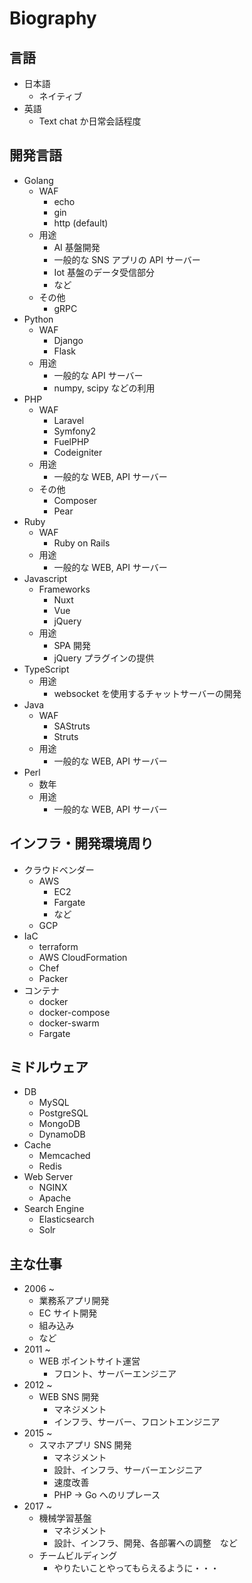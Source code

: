 # Biography

## 言語

- 日本語
  - ネイティブ
- 英語
  - Text chat か日常会話程度

## 開発言語

- Golang
  - WAF
    - echo
    - gin
    - http (default)
  - 用途
    - AI 基盤開発
    - 一般的な SNS アプリの API サーバー
    - Iot 基盤のデータ受信部分
    - など
  - その他
    - gRPC
- Python
  - WAF
    - Django
    - Flask
  - 用途
    - 一般的な API サーバー
    - numpy, scipy などの利用
- PHP
  - WAF
    - Laravel
    - Symfony2
    - FuelPHP
    - Codeigniter
  - 用途
    - 一般的な WEB, API サーバー
  - その他
    - Composer
    - Pear
- Ruby
  - WAF
    - Ruby on Rails
  - 用途
    - 一般的な WEB, API サーバー
- Javascript
  - Frameworks
    - Nuxt
    - Vue
    - jQuery
  - 用途
    - SPA 開発
    - jQuery プラグインの提供
- TypeScript
  - 用途
    - websocket を使用するチャットサーバーの開発
- Java
  - WAF
    - SAStruts
    - Struts
  - 用途
    - 一般的な WEB, API サーバー
- Perl
  - 数年
  - 用途
    - 一般的な WEB, API サーバー

## インフラ・開発環境周り

- クラウドベンダー
  - AWS
    - EC2
    - Fargate
    - など
  - GCP
- IaC
  - terraform
  - AWS CloudFormation
  - Chef
  - Packer
- コンテナ
  - docker
  - docker-compose
  - docker-swarm
  - Fargate

## ミドルウェア

- DB
  - MySQL
  - PostgreSQL
  - MongoDB
  - DynamoDB
- Cache
  - Memcached
  - Redis
- Web Server
  - NGINX
  - Apache
- Search Engine
  - Elasticsearch
  - Solr

## 主な仕事

- 2006 ~
  - 業務系アプリ開発
  - EC サイト開発
  - 組み込み
  - など
- 2011 ~
  - WEB ポイントサイト運営
    - フロント、サーバーエンジニア
- 2012 ~
  - WEB SNS 開発
    - マネジメント
    - インフラ、サーバー、フロントエンジニア
- 2015 ~
  - スマホアプリ SNS 開発
    - マネジメント
    - 設計、インフラ、サーバーエンジニア
    - 速度改善
    - PHP -> Go へのリプレース
- 2017 ~
  - 機械学習基盤
    - マネジメント
    - 設計、インフラ、開発、各部署への調整　など
  - チームビルディング
    - やりたいことやってもらえるように・・・
